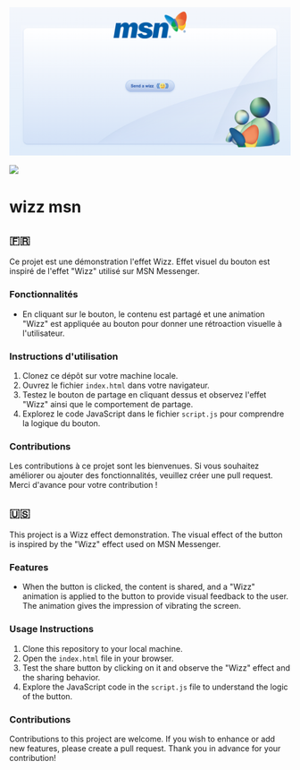 
<p align="center">

<p align="center"><img src=https://raw.githubusercontent.com/Vanille-B/wizz-msn/master/assets/img/github-msn-background-img.png></p>

<img src="https://img.shields.io/github/v/release/Vanille-B/wizz-msn?style=for-the-badge&logo=appveyor"></a>



# wizz msn


## 🇫🇷
Ce projet est une démonstration l'effet Wizz. Effet visuel du bouton est inspiré de l'effet "Wizz" utilisé sur MSN Messenger.

### Fonctionnalités

- En cliquant sur le bouton, le contenu est partagé et une animation "Wizz" est appliquée au bouton pour donner une rétroaction visuelle à l'utilisateur.

### Instructions d'utilisation

1. Clonez ce dépôt sur votre machine locale.
2. Ouvrez le fichier `index.html` dans votre navigateur.
3. Testez le bouton de partage en cliquant dessus et observez l'effet "Wizz" ainsi que le comportement de partage.
4. Explorez le code JavaScript dans le fichier `script.js` pour comprendre la logique du bouton.

### Contributions

Les contributions à ce projet sont les bienvenues. Si vous souhaitez améliorer ou ajouter des fonctionnalités, veuillez créer une pull request. Merci d'avance pour votre contribution !


## 🇺🇸

This project is a Wizz effect demonstration. The visual effect of the button is inspired by the "Wizz" effect used on MSN Messenger.

### Features

- When the button is clicked, the content is shared, and a "Wizz" animation is applied to the button to provide visual feedback to the user. The animation gives the impression of vibrating the screen.

### Usage Instructions

1. Clone this repository to your local machine.
2. Open the `index.html` file in your browser.
3. Test the share button by clicking on it and observe the "Wizz" effect and the sharing behavior.
4. Explore the JavaScript code in the `script.js` file to understand the logic of the button.


### Contributions

Contributions to this project are welcome. If you wish to enhance or add new features, please create a pull request. Thank you in advance for your contribution!
